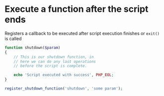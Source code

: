 # Execute a function after the script ends

Registers a callback to be executed after script execution finishes or `exit()` is called
```php
function shutdown($param)
{
    // This is our shutdown function, in
    // here we can do any last operations
    // before the script is complete.

    echo 'Script executed with success', PHP_EOL;
}

register_shutdown_function('shutdown', 'some param');
```
